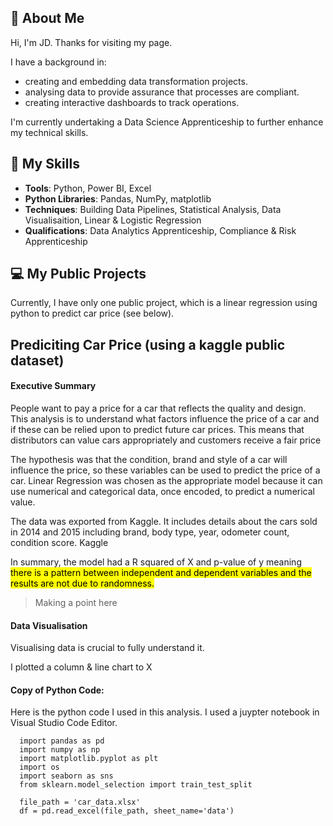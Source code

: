 
## 🤵 About Me

Hi, I'm JD. Thanks for visiting my page.

I have a background in:
- creating and embedding data transformation projects.
- analysing data to provide assurance that processes are compliant.
- creating interactive dashboards to track operations.

I'm currently undertaking a Data Science Apprenticeship to further enhance my technical skills.


## 🥇 My Skills

- **Tools**: Python, Power BI, Excel
- **Python Libraries**: Pandas, NumPy, matplotlib
- **Techniques**: Building Data Pipelines, Statistical Analysis, Data Visualisaition, Linear & Logistic Regression
- **Qualifications**: Data Analytics Apprenticeship, Compliance & Risk Apprenticeship


## 💻 My Public Projects

Currently, I have only one public project, which is a linear regression using python to predict car price (see below).




## Prediciting Car Price (using a kaggle public dataset)

#### Executive Summary

People want to pay a price for a car that reflects the quality and design. This analysis is to understand what factors influence the price of a car and if these can be relied upon to predict future car prices. This means that distributors can value cars appropriately and customers receive a fair price

The hypothesis was that the condition, brand and style of a car will influence the price, so these variables can be used to predict the price of a car. Linear Regression was chosen as the appropriate model because it can use numerical and categorical data, once encoded, to predict a numerical value.

The data was exported from Kaggle. It includes details about the cars sold in 2014 and 2015 including brand, body type, year, odometer count, condition score. Kaggle 

In summary, the model had a R squared of X and p-value of y meaning <mark>there is a pattern between independent and dependent variables and the results are not due to randomness.<mark>

> Making a point here


#### Data Visualisation

Visualising data is crucial to fully understand it.

I plotted a column & line chart to X




#### Copy of Python Code:

Here is the python code I used in this analysis. I used a juypter notebook in Visual Studio Code Editor.

```
  import pandas as pd
  import numpy as np
  import matplotlib.pyplot as plt
  import os
  import seaborn as sns
  from sklearn.model_selection import train_test_split
  
  file_path = 'car_data.xlsx'
  df = pd.read_excel(file_path, sheet_name='data')
```
